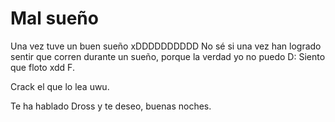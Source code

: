 # Mal sueño

Una vez tuve un buen sueño xDDDDDDDDDD
No sé si una vez han logrado sentir que corren durante un sueño, porque la verdad yo no puedo D: Siento que floto xdd F.

Crack el que lo lea uwu.

Te ha hablado Dross y te deseo, buenas noches.
